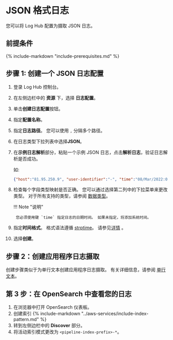 # JSON 格式日志

您可以将 Log Hub 配置为摄取 JSON 日志。

## 前提条件
{%
include-markdown "include-prerequisites.md"
%}

## 步骤 1: 创建一个 JSON 日志配置

1. 登录 Log Hub 控制台。
2. 在左侧边栏中的 **资源** 下，选择 **日志配置**。
3. 单击**创建日志配置**按钮。
4. 指定**配置名称**。
5. 指定**日志路径**。 您可以使用 `,` 分隔多个路径。
6. 在日志类型下拉列表中选择**JSON**。
7. 在**示例日志解析**部分，粘贴一个示例 JSON 日志，点击**解析日志**，验证日志解析是否成功。

    如:
    ```json
    {"host":"81.95.250.9", "user-identifier":"-", "time":"08/Mar/2022:06:28:03 +0000", "method": "PATCH", "request": "/clicks-and-mortar/24%2f7", "protocol":"HTTP/2.0", "status":502, "bytes":24337, "referer": "http://www.investorturn-key.net/functionalities/innovative/integrated"}
    ```

8. 检查每个字段类型映射是否正确。 您可以通过选择第二列中的下拉菜单来更改类型。 对于所有支持的类型，请参阅 [数据类型](https://opensearch.org/docs/latest/search-plugins/sql/datatypes/)。

    !!! Note "说明"

        您必须使用键 `time` 指定日志的日期时间。 如果未指定，将添加系统时间。

9. 指定**时间格式**。 格式语法遵循 [strptime](https://linux.die.net/man/3/strptime)。 请参见[详情](https://docs.fluentbit.io/manual/pipeline/parsers/configuring-parser#time-resolution-and-fractional-seconds) 。

10. 选择**创建**。

## 步骤 2：创建应用程序日志摄取

创建步骤类似于为单行文本创建应用程序日志摄取。 有关详细信息，请参阅 [单行文本](./single-line-text.md)。

## 第 3 步：在 OpenSearch 中查看您的日志

1. 在浏览器中打开 OpenSearch 仪表板。
2. 创建索引
    {%
    include-markdown "../aws-services/include-index-pattern.md"
    %}
3. 转到左侧边栏中的 **Discover** 部分。
4. 将活动索引模式更改为 `<pipeline-index-prefix>-*`。





